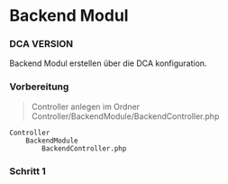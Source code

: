 # Backend Modul

### DCA VERSION

Backend Modul erstellen über die DCA konfiguration.

### Vorbereitung

> Controller anlegen im Ordner Controller/BackendModule/BackendController.php

    Controller
        BackendModule
            BackendController.php


### Schritt 1

